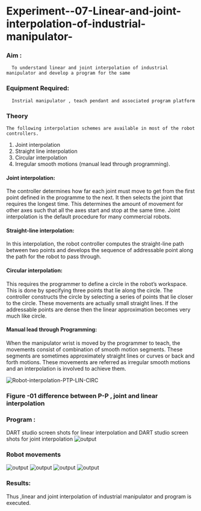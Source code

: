 # Experiment--07-Linear-and-joint-interpolation-of-industrial-manipulator-

### Aim :
      To understand linear and joint interpolation of industrial manipulator and develop a program for the same 
      
### Equipment Required: 
      Instrial manipulator , teach pendant and associated program platform 
      
### Theory 
    The following interpolation schemes are available in most of the robot controllers.
1. Joint interpolation
2. Straight line interpolation
3. Circular interpolation
4. Irregular smooth motions (manual lead through programming).
#### Joint interpolation: 
The controller determines how far each joint must move to get from the first point defined in the programme to the next. It then selects the joint that
requires the longest time. This determines the amount of movement for other axes such that all the axes start and stop at the same time. Joint interpolation is the default procedure for many commercial robots.

#### Straight-line interpolation: 
In this interpolation, the robot controller computes the straight-line path between two points and develops the sequence of addressable point along the path for the robot to pass through.

#### Circular interpolation: 
This requires the programmer to define a circle in the
robot’s workspace. This is done by specifying three points that lie along the circle. The controller constructs the circle by selecting a series of points that lie closer to the circle. These movements are actually small straight lines. If the addressable points are dense then the linear approximation becomes very much like circle.


#### Manual lead through Programming: 
When the manipulator wrist is moved by the programmer to teach, the movements consist of combination of smooth motion segments. These segments are sometimes approximately straight lines or curves or back and forth motions. These movements are referred as irregular smooth motions and an interpolation is involved to achieve them.




![Robot-interpolation-PTP-LIN-CIRC](https://user-images.githubusercontent.com/36288975/201615171-d0886aaa-8220-4b0c-8a1d-3d8a5c69c76a.png)

### Figure -01 difference between P-P , joint and linear interpolation 


### Program : 
DART studio screen shots for linear interpolation and DART studio screen shots for joint interpolation 
![output](https://github.com/Hemapriya-2004/Experiment--07-Linear-and-joint-interpolation-of-industrial-manipulator-/blob/main/7.1.jpeg)

### Robot movements 
![output](https://github.com/Hemapriya-2004/Experiment--07-Linear-and-joint-interpolation-of-industrial-manipulator-/blob/main/7.2.jpeg)
![output](https://github.com/Hemapriya-2004/Experiment--07-Linear-and-joint-interpolation-of-industrial-manipulator-/blob/main/7.3.jpeg)
![output](https://github.com/Hemapriya-2004/Experiment--07-Linear-and-joint-interpolation-of-industrial-manipulator-/blob/main/7.4.jpeg)
![output](https://github.com/Hemapriya-2004/Experiment--07-Linear-and-joint-interpolation-of-industrial-manipulator-/blob/main/7.5.jpeg)

### Results:  
Thus ,linear and joint interpolation of industrial manipulator and program is executed.
